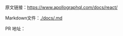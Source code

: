 原文链接：https://www.apollographql.com/docs/react/

Markdown文件：[./docs/<name>.md](https://github.com/seefe/apollographql.zh-Hans/blob/master/docs/<name>.md)

PR 地址：